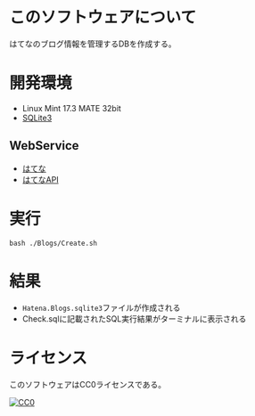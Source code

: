 ﻿# このソフトウェアについて

はてなのブログ情報を管理するDBを作成する。

# 開発環境

* Linux Mint 17.3 MATE 32bit
* [SQLite3](https://www.sqlite.org/index.html)

## WebService

* [はてな](http://www.hatena.ne.jp/)
* [はてなAPI](http://developer.hatena.ne.jp/)

# 実行

```dosbatch
bash ./Blogs/Create.sh
```

# 結果

* `Hatena.Blogs.sqlite3`ファイルが作成される
* Check.sqlに記載されたSQL実行結果がターミナルに表示される

# ライセンス #

このソフトウェアはCC0ライセンスである。

[![CC0](http://i.creativecommons.org/p/zero/1.0/88x31.png "CC0")](http://creativecommons.org/publicdomain/zero/1.0/deed.ja)
